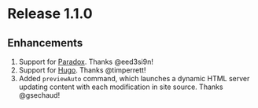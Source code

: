 # Release 1.1.0

## Enhancements

1. Support for [Paradox](https://github.com/lightbend/paradox). Thanks @eed3si9n!
2. Support for [Hugo](https://gohugo.io). Thanks @timperrett!
3. Added `previewAuto` command, which launches a dynamic HTML server updating content with each modification in site source. Thanks @gsechaud! 
